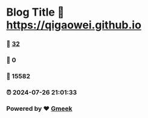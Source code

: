 # Blog Title :link: https://qigaowei.github.io 
### :page_facing_up: [32](https://qigaowei.github.io/tag.html) 
### :speech_balloon: 0 
### :hibiscus: 15582 
### :alarm_clock: 2024-07-26 21:01:33 
### Powered by :heart: [Gmeek](https://github.com/Meekdai/Gmeek)
